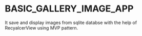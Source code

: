 # BASIC_GALLERY_IMAGE_APP
It save and display images from sqlite databse with the help of RecyalcerView using MVP pattern.
